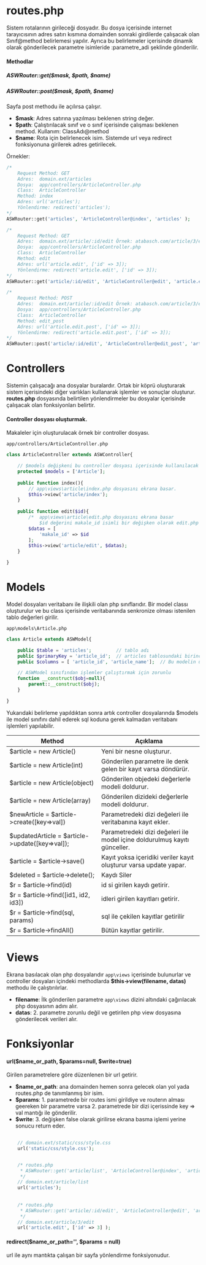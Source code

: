 # routes.php
Sistem rotalarının girileceği dosyadır. Bu dosya içerisinde internet tarayıcısının adres satırı kısmına domainden sonraki girdilerde çalışacak olan Sınıf@method belirlemesi yapılır. 
Ayrıca bu belirlemeler içerisinde dinamik olarak gönderilecek parametre isimleride :parametre_adi şeklinde gönderilir. 

#### Methodlar
##### ASWRouter::get($mask, $path, $name)
##### ASWRouter::post($mask, $path, $name)
Sayfa post methodu ile açılırsa çalışır.

- **$mask**: Adres satırına yazılması beklenen string değer.
- **$path**: Çalıştırılacak sınıf ve o sınıf içerisinde çalışması beklenen method. Kullanım: ClassAdı@method
- **$name**: Rota için belirlenecek isim. Sistemde url veya redirect fonksiyonuna girilerek adres getirilecek.

Örnekler: 
```php 
/*
    Request Method: GET
    Adres:  domain.ext/articles
    Dosya:  app/controllers/ArticleController.php
    Class:  ArticleController
    Method: index 
    Adres: url('articles');
    Yönlendirme: redirect('articles');
*/ 
ASWRouter::get('articles', 'ArticleController@index', 'articles' );

/*
    Request Method: GET
    Adres:  domain.ext/article/:id/edit Örnek: atabasch.com/article/3/edit
    Dosya:  app/controllers/ArticleController.php
    Class:  ArticleController
    Method: edit 
    Adres: url('article.edit', ['id' => 3]);
    Yönlendirme: redirect('article.edit', ['id' => 3]);
*/
ASWRouter::get('article/:id/edit', 'ArticleController@edit', 'article.edit' );

/*
    Request Method: POST
    Adres:  domain.ext/article/:id/edit Örnek: atabasch.com/article/3/edit
    Dosya:  app/controllers/ArticleController.php
    Class:  ArticleController
    Method: edit_post
    Adres: url('article.edit.post', ['id' => 3]);
    Yönlendirme: redirect('article.edit.post', ['id' => 3]);
*/
ASWRouter::post('article/:id/edit', 'ArticleController@edit_post', 'article.edit.post' );
```

# Controllers
Sistemin çalışacağı ana dosyalar buralardır. Ortak bir köprü oluşturarak sistem içerisindeki diğer varlıkları kullanarak işlemler ve  sonuçlar oluşturur.
**routes.php** dosyasında belirtilen yönlendirmeler bu dosyalar içerisinde çalışacak olan fonksiyonları belirtir.
#### Controller dosyası oluşturmak.
Makaleler için oluşturulacak örnek bir controller dosyası.  

`app/controllers/ArticleController.php`
```php
class ArticleController extends ASWController{

    // $models değişkeni bu controller dosyası içerisinde kullanılacak olan Modelleri include ettirmek için kullanılır.
    protected $models = ['Article']; 
    
    public function index(){
        // app\views\article\index.php dosyasını ekrana basar.
        $this->view('article/index'); 
    }
    
    public function edit($id){
        /*  app\views\article\edit.php dosyasını ekrana basar
            $id değerini makale_id isimli bir değişken olarak edit.php ye gönderir.    */
        $datas = [
            'makale_id' => $id
        ];
        $this->view('article/edit', $datas);
    }

}
```



# Models 
Model dosyaları veritabanı ile ilişkili olan php sınıflarıdır. 
Bir model classı oluşturulur ve bu class içerisinde veritabanında senkronize olması istenilen tablo değerleri girilir.

`app\models\Article.php`
```php
class Article extends ASWModel{

    public $table = 'articles';         // tablo adı
    public $primaryKey = 'article_id';  // articles tablosundaki birincil anahtar hücresi
    public $columns = [ 'article_id', 'article_name'];  // Bu modelin üzerinde işlem yapacağı hücreler

    // ASWModel sınıfından işlemler çalıştırmak için zorunlu
    function __construct($obj=null){
        parent::__construct($obj);
    }

}
```

Yukarıdaki belirleme yapıldıktan sonra artık controller dosyalarında $models ile model sınıfını dahil ederek sql koduna gerek kalmadan veritabanı işlemleri yapılabilir.

| Method | Açıklama |
|--------|----------|
| $article = new Article() | Yeni bir nesne oluşturur. |
| $article = new Article(int) | Gönderilen parametre ile denk gelen bir kayıt varsa döndürür. |
| $article = new Article(object) | Gönderilen objedeki değerlerle modeli doldurur. |
| $article = new Article(array) | Gönderilen dizideki değerlerle modeli doldurur. |
| $newArticle = $article->create([key=>val]) | Parametredeki dizi değeleri ile veritabanına kayıt ekler. |
| $updatedArticle = $article->update([key=>val]); | Parametredeki dizi değeleri ile model içine doldurulmuş kayıtı günceller. |
| $article = $article->save() | Kayıt yoksa içeridiki veriler kayıt oluşturur varsa update yapar. |
| $deleted = $article->delete(); | Kaydı Siler |
| $r = $article->find(id) | id si girilen kaydı getirir. |
| $r = $article->find([id1, id2, id3]) | idleri girilen kayıtları getirir. |
| $r = $article->find(sql, params) | sql ile çekilen kayıtlar getirilir |
| $r = $article->findAll() | Bütün kayıtlar getirilir. |

# Views
Ekrana basılacak olan php dosyalarıdır `app\views` içerisinde bulunurlar ve controller dosyaları içindeki methodlarda 
**$this->view(filename, datas)** methodu ile çalıştırılırlar. 
- **filename**: İlk gönderilen parametre  `app\views` dizini altındaki çağırılacak php dosyasının adını alır.
- **datas**: 2. parametre zorunlu değil ve getirilen php view dosyasına gönderilecek verileri alır. 

# Fonksiyonlar

#### url($name_or_path, $params=null, $write=true)
Girilen parametrelere göre düzenlenen bir url getirir. 
- **$name_or_path**: ana domainden hemen sonra gelecek olan yol yada routes.php de tanımlanmış bir isim.
- **$params**: 1. parametrede bir routes ismi girildiye ve routerın alması geereken bir parametre varsa 2. parametrede bir dizi içerissinde key => val mantığı ile gönderilir.
- **$write**: 3. değişken false olarak girilirse ekrana basma işlemi yerine sonucu return eder.
```php
    
    // domain.ext/static/css/style.css
    url('static/css/style.css');   


    /* routes.php
     * ASWRouter::get('article/list', 'ArticleController@index', 'articles');
     */
    // domain.ext/article/list
    url('articles');                    
    
    
    /* routes.php
     * ASWRouter::get('article/:id/edit', 'ArticleController@edit', 'article.edit');
     */
    // domain.ext/article/3/edit
    url('article.edit', ['id' => 3] );  
```


#### redirect($name_or_path='', $params = null)
url ile aynı mantıkta çalışan bir sayfa yönlendirme fonksiyonudur. 